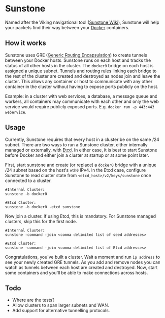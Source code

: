 Sunstone
========
Named after the Viking navigational tool ([Sunstone Wiki][]), Sunstone will help your packets find their way between your [Docker](http://docker.com) containers.

[Sunstone Wiki]: http://en.wikipedia.org/wiki/Sunstone_(medieval)

How it works
------------
Sunstone uses GRE ([Generic Routing Encapsulation][]) to create tunnels between your Docker hosts. Sunstone runs on each host and tracks the status of all other hosts in the cluster. The `docker0` bridge on each host is assigned a unique subnet. Tunnels and routing rules linking each bridge to the rest of the cluster are created and destroyed as nodes join and leave the cluster. This allows any container or host to communicate with any other container in the cluster without having to expose ports publicly on the host.

Example: in a cluster with web services, a database, a message queue and workers, all containers may communicate with each other and only the web service would require publicly exposed ports. E.g. `docker run -p 443:443 webervice`.

[Generic Routing Encapsulation]: http://en.wikipedia.org/wiki/Generic_Routing_Encapsulation

Usage
-----
Currently, Sunstone requires that every host in a cluster be on the same /24 subnet. There are two ways to run a Sunstone cluster, either internally managed or externally, with [Etcd][]. In either case, it is best to start Sunstone before Docker and either join a cluster at startup or at some point later.

First, start sunstone and create (or replace) a `docker0` bridge with a unique /24 subnet based on the host's `eth0` IPv4. In the Etcd case, configure Sunstone to read cluster state from `<etcd_host>/v2/keys/sunstone` once connected to a cluster.

```
#Internal Cluster:
sunstone -b docker0

#Etcd Cluster:
sunstone -b docker0 -etcd sunstone
```

Now join a cluster. If using Etcd, this is mandatory. For Sunstone managed clusters, skip this for the first node.

```
#Internal Cluster:
sunstone -command -join <comma delimited list of seed addresses>

#Etcd Cluster:
sunstone -command -join <comma delimited list of Etcd addresses>
```

Congratulations, you've built a cluster. Wait a moment and run `ip address` to see your newly created GRE tunnels. As you add and remove nodes you can watch as tunnels between each host are created and destroyed. Now, start some containers and you'll be able to make connections across hosts.

[Etcd]: https://github.com/coreos/etcd

Todo
----
- Where are the tests?
- Allow clusters to span larger subnets and WAN.
- Add support for alternative tunnelling protocols.
